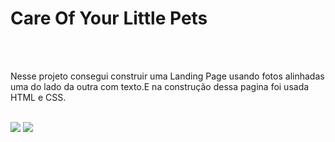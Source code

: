 <h1>Care Of Your Little Pets</h1>
<br>
<br>
<p>Nesse projeto consegui construir uma Landing Page usando fotos alinhadas uma do lado da outra com texto.E na construção dessa pagina foi usada HTML e CSS.</p>
<br>
<img src="https://github.com/stefanieSilvaOliveira/Primeiro-projeto-landing-page-Pet/assets/118211028/d0063ca5-dcc1-4718-b668-219fc516d4de"/img>
<img src="https://github.com/stefanieSilvaOliveira/Primeiro-projeto-landing-page-Pet/assets/118211028/7881742c-4522-46fd-8878-a4dd97776c6c"/img>
